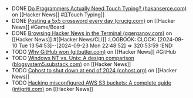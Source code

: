 - DONE [Do Programmers Actually Need Touch Typing? (hakanserce.com)](https://news.ycombinator.com/item?id=41484743) on [[Hacker News]] #[[Touch Typing]]
- DONE [Posting a 5x5 crossword every day (crucig.com)](https://news.ycombinator.com/item?id=41431328) on [[Hacker News]] #Game/Board
- DONE [Browsing Hacker News in the Terminal (ggerganov.com)](https://news.ycombinator.com/item?id=41471157) on [[Hacker News]] #[[Hacker News/CLI]]
  :LOGBOOK:
  CLOCK: [2024-09-10 Tue 13:54:53]--[2024-09-23 Mon 22:48:52] =>  320:53:59
  :END:
- TODO [Why GitHub won (gitbutler.com)](https://news.ycombinator.com/item?id=41490161) on [[Hacker News]] #GitHub
- TODO [Windows NT vs. Unix: A design comparison (blogsystem5.substack.com)](https://news.ycombinator.com/item?id=41490290) on [[Hacker News]]
- TODO [Cohost to shut down at end of 2024 (cohost.org)](https://news.ycombinator.com/item?id=41492807) on [[Hacker News]]
- TODO [Hacking misconfigured AWS S3 buckets: A complete guide (intigriti.com)](https://news.ycombinator.com/item?id=41489644) on [[Hacker News]]